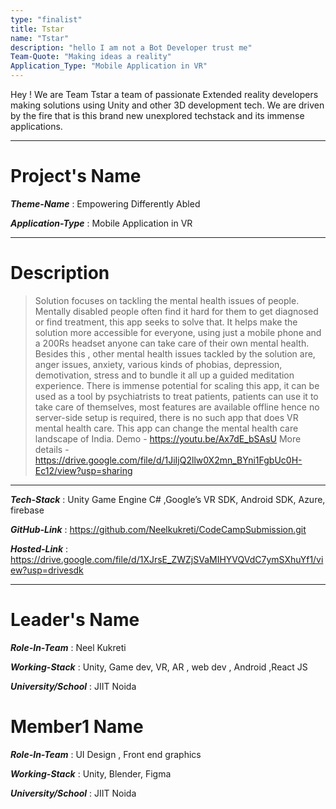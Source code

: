 ```yaml
---
type: "finalist"                   
title: Tstar
name: "Tstar"
description: "hello I am not a Bot Developer trust me"
Team-Quote: "Making ideas a reality"
Application_Type: "Mobile Application in VR"
---
```



Hey ! We are Team Tstar a team of passionate Extended reality developers making solutions using Unity and other 3D development tech. We are driven by the  fire that is this brand new unexplored techstack and its immense applications.

---

# Project's Name

_**Theme-Name**_ : Empowering Differently Abled

_**Application-Type**_ :   Mobile Application in VR

---

# Description

> Solution focuses on tackling the mental health issues of people. Mentally disabled people often find it hard for them to get diagnosed or find treatment, this app seeks to solve that.
It helps make the solution more accessible for everyone, using just a mobile phone and a 200Rs headset anyone can take care of their own mental health. Besides this , other mental health issues tackled by the solution are, anger issues, anxiety, various kinds of phobias, depression, demotivation, stress and to bundle it all up a guided meditation experience.
There is immense potential for scaling this app, it can be used as a tool by psychiatrists to treat patients, patients can use it to take care of themselves, most features are available offline hence no server-side setup is required, there is no such app that does VR mental health care. This app can change the mental health care landscape of India.
Demo - https://youtu.be/Ax7dE_bSAsU
More details - https://drive.google.com/file/d/1JiIjQ2llw0X2mn_BYni1FgbUc0H-Ec12/view?usp=sharing

---

_**Tech-Stack**_  :   Unity Game Engine C# ,Google’s VR SDK, Android SDK, Azure, firebase

_**GitHub-Link**_ :   https://github.com/Neelkukreti/CodeCampSubmission.git 

_**Hosted-Link**_ :   https://drive.google.com/file/d/1XJrsE_ZWZjSVaMIHYVQVdC7ymSXhuYf1/view?usp=drivesdk


---


# Leader's Name

_**Role-In-Team**_  : Neel Kukreti

_**Working-Stack**_ : Unity, Game dev, VR, AR , web dev , Android ,React JS

_**University/School**_ : JIIT Noida


# Member1 Name

_**Role-In-Team**_  : UI Design , Front end graphics

_**Working-Stack**_ : Unity, Blender, Figma

_**University/School**_ : JIIT Noida

